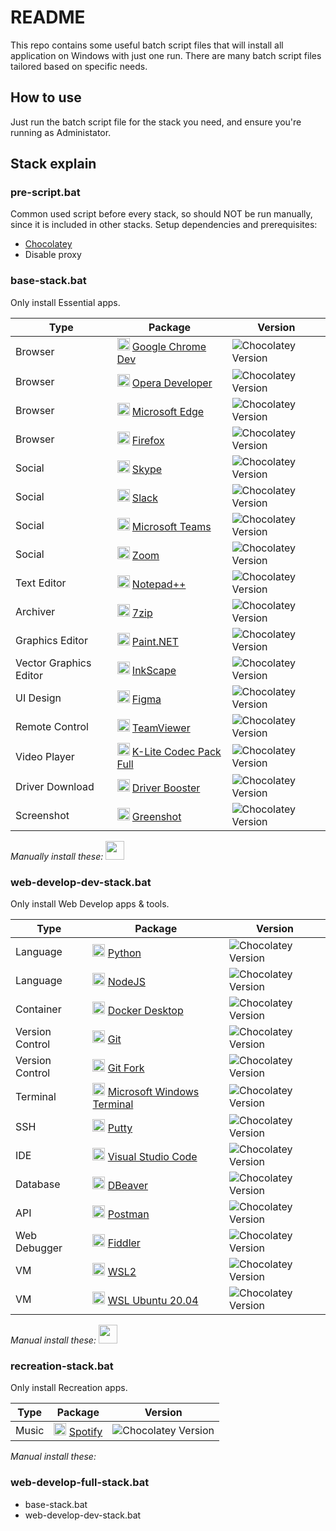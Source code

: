 # README
This repo contains some useful batch script files that will install all application on Windows with just one run. There are many batch script files tailored based on specific needs.

## How to use
Just run the batch script file for the stack you need, and ensure you're running as Administator.

## Stack explain

### pre-script.bat
Common used script before every stack, so should NOT be run manually, since it is included in other stacks. Setup dependencies and prerequisites:
* [Chocolatey](https://chocolatey.org/)
* Disable proxy

### base-stack.bat
Only install Essential apps.

| Type        | Package           | Version  |
| ------------- |-------------| -----|
| Browser | <img src="https://community.chocolatey.org/content/packageimages/GoogleChrome.Dev.27.0.1453.12.png" width="20"> [Google Chrome Dev](https://community.chocolatey.org/packages/GoogleChrome.Dev) | ![Chocolatey Version](https://img.shields.io/chocolatey/v/GoogleChrome.Dev) |
| Browser | <img src="https://community.chocolatey.org/content/packageimages/opera-developer.77.0.4051.0.png" width="20"> [Opera Developer](https://community.chocolatey.org/packages/opera-developer) | ![Chocolatey Version](https://img.shields.io/chocolatey/v/opera-developer) |
| Browser | <img src="https://community.chocolatey.org/content/packageimages/microsoft-edge.90.0.818.51.png" width="20"> [Microsoft Edge](https://community.chocolatey.org/packages/microsoft-edge) | ![Chocolatey Version](https://img.shields.io/chocolatey/v/microsoft-edge) |
| Browser | <img src="https://community.chocolatey.org/content/packageimages/Firefox.88.0.1.svg" width="20"> [Firefox](https://community.chocolatey.org/packages/Firefox) | ![Chocolatey Version](https://img.shields.io/chocolatey/v/firefox) |
| Social | <img src="https://community.chocolatey.org/content/packageimages/skype.8.71.0.49.png" width="20"> [Skype](https://community.chocolatey.org/packages/skype) | ![Chocolatey Version](https://img.shields.io/chocolatey/v/skype) |
| Social | <img src="https://community.chocolatey.org/content/packageimages/slack.4.16.1.png" width="20"> [Slack](https://community.chocolatey.org/packages/slack) | ![Chocolatey Version](https://img.shields.io/chocolatey/v/slack) |
| Social | <img src="https://community.chocolatey.org/content/packageimages/microsoft-teams.1.4.00.8872.png" width="20"> [Microsoft Teams](https://community.chocolatey.org/packages/microsoft-teams) | ![Chocolatey Version](https://img.shields.io/chocolatey/v/microsoft-teams) |
| Social | <img src="https://community.chocolatey.org/content/packageimages/zoom.5.6.5.823.png" width="20"> [Zoom](https://community.chocolatey.org/packages/zoom) | ![Chocolatey Version](https://img.shields.io/chocolatey/v/zoom) |
| Text Editor | <img src="https://community.chocolatey.org/content/packageimages/notepadplusplus.7.9.5.png" width="20"> [Notepad++](https://community.chocolatey.org/packages/notepadplusplus) | ![Chocolatey Version](https://img.shields.io/chocolatey/v/notepadplusplus) |
| Archiver | <img src="https://community.chocolatey.org/content/packageimages/7zip.19.0.svg" width="20"> [7zip](https://community.chocolatey.org/packages/7zip/19.0) | ![Chocolatey Version](https://img.shields.io/chocolatey/v/7zip) |
| Graphics Editor | <img src="https://community.chocolatey.org/content/packageimages/paint.net.4.2.16.png" width="20"> [Paint.NET](https://community.chocolatey.org/packages/paint.net) | ![Chocolatey Version](https://img.shields.io/chocolatey/v/paint.net) |
| Vector Graphics Editor | <img src="https://community.chocolatey.org/content/packageimages/InkScape.1.0.2.svg" width="20"> [InkScape](https://community.chocolatey.org/packages/inkscape) | ![Chocolatey Version](https://img.shields.io/chocolatey/v/InkScape) |
| UI Design | <img src="https://community.chocolatey.org/content/packageimages/figma.93.4.0.png" width="20"> [Figma](https://community.chocolatey.org/packages/figma) | ![Chocolatey Version](https://img.shields.io/chocolatey/v/figma) |
| Remote Control | <img src="https://community.chocolatey.org/content/packageimages/teamviewer9.9.0.38846.png" width="20"> [TeamViewer](https://community.chocolatey.org/packages/teamviewer9) | ![Chocolatey Version](https://img.shields.io/chocolatey/v/teamviewer9) |
| Video Player | <img src="https://community.chocolatey.org/content/packageimages/k-litecodecpackfull.16.1.2.png" width="20"> [K-Lite Codec Pack Full](https://community.chocolatey.org/packages/k-litecodecpackfull) | ![Chocolatey Version](https://img.shields.io/chocolatey/v/k-litecodecpackfull) |
| Driver Download | <img src="https://community.chocolatey.org/content/packageimages/driverbooster.8.4.0.432.png" width="20"> [Driver Booster](https://community.chocolatey.org/packages/driverbooster) | ![Chocolatey Version](https://img.shields.io/chocolatey/v/driverbooster) |
| Screenshot | <img src="https://community.chocolatey.org/content/packageimages/greenshot.1.2.10.6.png" width="20"> [Greenshot](https://community.chocolatey.org/packages/greenshot) | ![Chocolatey Version](https://img.shields.io/chocolatey/v/greenshot) |

*Manually install these:* <img src="https://raw.githubusercontent.com/lamquangminh/EVKey/master/docs/EVKeyLogo_240.PNG" width="30">

### web-develop-dev-stack.bat
Only install Web Develop apps & tools.

| Type        | Package           | Version  |
| ------------- |-------------| -----|
| Language | <img src="https://community.chocolatey.org/content/packageimages/python.3.9.5.svg" width="20"> [Python](https://community.chocolatey.org/packages/python/3.9.5) | ![Chocolatey Version](https://img.shields.io/chocolatey/v/python) |
| Language | <img src="https://community.chocolatey.org/content/packageimages/nodejs.16.1.0.png" width="20"> [NodeJS](https://community.chocolatey.org/packages/nodejs) | ![Chocolatey Version](https://img.shields.io/chocolatey/v/nodejs) |
| Container | <img src="https://community.chocolatey.org/content/packageimages/docker-desktop.3.3.3.png" width="20"> [Docker Desktop](https://community.chocolatey.org/packages/docker-desktop) | ![Chocolatey Version](https://img.shields.io/chocolatey/v/docker-desktop) |
| Version Control | <img src="https://community.chocolatey.org/content/packageimages/git.2.31.1.svg" width="20"> [Git](https://community.chocolatey.org/packages/git) | ![Chocolatey Version](https://img.shields.io/chocolatey/v/git) |
| Version Control | <img src="https://community.chocolatey.org/content/packageimages/git-fork.1.62.1.png" width="20"> [Git Fork](https://community.chocolatey.org/packages/git-fork) | ![Chocolatey Version](https://img.shields.io/chocolatey/v/git-fork) |
| Terminal | <img src="https://community.chocolatey.org/content/packageimages/microsoft-windows-terminal.1.7.1091.0.png" width="20"> [Microsoft Windows Terminal](https://community.chocolatey.org/packages/microsoft-windows-terminal/1.7.1091.0) | ![Chocolatey Version](https://img.shields.io/chocolatey/v/microsoft-windows-terminal) |
| SSH | <img src="https://community.chocolatey.org/content/packageimages/putty.0.75.png" width="20"> [Putty](https://community.chocolatey.org/packages/putty) | ![Chocolatey Version](https://img.shields.io/chocolatey/v/putty) |
| IDE | <img src="https://community.chocolatey.org/content/packageimages/vscode.1.56.2.png" width="20"> [Visual Studio Code](https://community.chocolatey.org/packages/vscode) | ![Chocolatey Version](https://img.shields.io/chocolatey/v/vscode) |
| Database | <img src="https://community.chocolatey.org/content/packageimages/dbeaver.21.0.4.png" width="20"> [DBeaver](https://community.chocolatey.org/packages/dbeaver) | ![Chocolatey Version](https://img.shields.io/chocolatey/v/dbeaver) |
| API | <img src="https://community.chocolatey.org/content/packageimages/postman.8.2.3.png" width="20"> [Postman](https://community.chocolatey.org/packages/postman) | ![Chocolatey Version](https://img.shields.io/chocolatey/v/postman) |
| Web Debugger | <img src="https://community.chocolatey.org/content/packageimages/fiddler.5.0.20204.45441.png" width="20"> [Fiddler](https://community.chocolatey.org/packages/fiddler) | ![Chocolatey Version](https://img.shields.io/chocolatey/v/fiddler) |
| VM | <img src="https://community.chocolatey.org/content/packageimages/wsl2.2.0.0.20210122.png" width="20"> [WSL2](https://community.chocolatey.org/packages/wsl2) | ![Chocolatey Version](https://img.shields.io/chocolatey/v/wsl2) |
| VM | <img src="https://community.chocolatey.org/content/packageimages/wsl-ubuntu-2004.20.4.0.20200912.png" width="20"> [WSL Ubuntu 20.04](wsl-ubuntu-2004) | ![Chocolatey Version](https://img.shields.io/chocolatey/v/wsl-ubuntu-2004) |

*Manual install these:* <img src="https://upload.wikimedia.org/wikipedia/commons/thumb/5/59/Visual_Studio_Icon_2019.svg/768px-Visual_Studio_Icon_2019.svg.png" width="30">

### recreation-stack.bat
Only install Recreation apps.

| Type        | Package           | Version  |
| ------------- |-------------| -----|
| Music | <img src="https://community.chocolatey.org/content/packageimages/spotify.1.1.59.712.png" width="20"> [Spotify](https://community.chocolatey.org/packages/spotify) | ![Chocolatey Version](https://img.shields.io/chocolatey/v/spotify) |

*Manual install these:*

### web-develop-full-stack.bat
* base-stack.bat
* web-develop-dev-stack.bat
